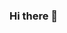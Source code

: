 ### Hi there 👋

<!--
**UbuntuEvangelist/UbuntuEvangelist** is a ✨ _special_ ✨ repository because its `README.md` (this file) appears on your GitHub profile.

Here are some ideas to get you started:

- 🔭 I’m currently working on Linux
- 🌱 I’m currently mentoring for Linux
- 👯 I’m looking to collaborate on your project
- 🤔 I’m looking for help from others too
- 💬 Ask me about ...
- 📫 How to reach me: ...
- 😄 Pronouns: ...
- ⚡ Fun fact: ...
-->
